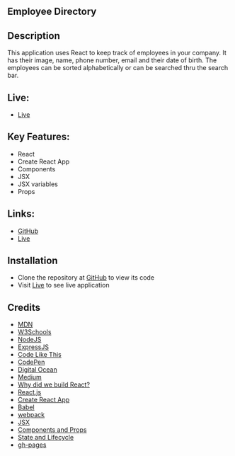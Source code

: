 ## Employee Directory

## Description

This application uses React to keep track of employees in your company.  It has their image, name, phone number, email and their date of birth.  The employees can be sorted alphabetically or can be searched thru the search bar.  

## Live:

- [Live](https://loc-koan.github.io/employee-directory/)

## Key Features:

- React
- Create React App
- Components
- JSX
- JSX variables
- Props

## Links:

- [GitHub](https://github.com/loc-koan/employee-directoryr)
- [Live](https://loc-koan.github.io/employee-directory/)

## Installation

- Clone the repository at [GitHub](https://github.com/loc-koan/employee-directoryr) to view its code
- Visit [Live](https://loc-koan.github.io/employee-directory/) to see live application

## Credits

- [MDN](https://developer.mozilla.org/en-US/docs/Web/Tutorials)
- [W3Schools](https://www.w3schools.com/)
- [NodeJS](https://nodejs.org/docs/latest-v12.x/api/)
- [ExpressJS](https://expressjs.com/en/starter/hello-world.html)
- [Code Like This](https://codelikethis.com/lessons/react/fetching-data)
- [CodePen](https://codepen.io/pen?&editable=true&editors=0010)
- [Digital Ocean](https://www.digitalocean.com/community/tutorials/react-axios-react)
- [Medium](https://medium.com/javascript-in-plain-english/what-is-axios-and-how-to-use-it-with-react-1470d19e1b83)
- [Why did we build React?](https://reactjs.org/blog/2013/06/05/why-react.html)
- [React.js](https://reactjs.org/)
- [Create React App](https://github.com/facebook/create-react-app)
- [Babel](https://babeljs.io/docs/en/)
- [webpack](https://webpack.js.org/)
- [JSX](https://reactjs.org/docs/introducing-jsx.html)
- [Components and Props](https://reactjs.org/docs/components-and-props.html#es6-classes)
- [State and Lifecycle](https://reactjs.org/docs/state-and-lifecycle.html)
- [gh-pages](https://www.npmjs.com/package/gh-pages)